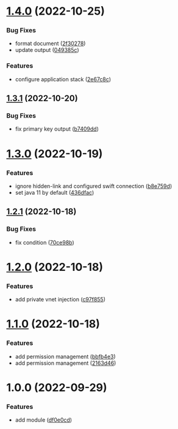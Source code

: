 # [1.4.0](https://github.com/data-platform-hq/terraform-azurerm-function-app-linux/compare/v1.3.1...v1.4.0) (2022-10-25)


### Bug Fixes

* format document ([2f30278](https://github.com/data-platform-hq/terraform-azurerm-function-app-linux/commit/2f3027835d7103d7aff16a82e7336b63c2f14ad7))
* update output ([049385c](https://github.com/data-platform-hq/terraform-azurerm-function-app-linux/commit/049385c900643677f350ec9a04fcd680878c1f9a))


### Features

* configure application stack ([2e67c8c](https://github.com/data-platform-hq/terraform-azurerm-function-app-linux/commit/2e67c8ca7a9e6f60b66a1f5fc270823db946972a))

## [1.3.1](https://github.com/data-platform-hq/terraform-azurerm-function-app-linux/compare/v1.3.0...v1.3.1) (2022-10-20)


### Bug Fixes

* fix primary key output ([b7409dd](https://github.com/data-platform-hq/terraform-azurerm-function-app-linux/commit/b7409ddce89682b39d074ddf330d85d306e7b278))

# [1.3.0](https://github.com/data-platform-hq/terraform-azurerm-function-app-linux/compare/v1.2.1...v1.3.0) (2022-10-19)


### Features

* ignore hidden-link and configured swift connection ([b8e759d](https://github.com/data-platform-hq/terraform-azurerm-function-app-linux/commit/b8e759d9f558b0fb3a90c9b9f554d83bf8c22d34))
* set java 11 by default ([436dfac](https://github.com/data-platform-hq/terraform-azurerm-function-app-linux/commit/436dfac14ff10fa86aed3ad920749b24eaaf1082))

## [1.2.1](https://github.com/data-platform-hq/terraform-azurerm-function-app-linux/compare/v1.2.0...v1.2.1) (2022-10-18)


### Bug Fixes

* fix condition ([70ce98b](https://github.com/data-platform-hq/terraform-azurerm-function-app-linux/commit/70ce98be3ab81d72fa2babec8fa39436c497aabd))

# [1.2.0](https://github.com/data-platform-hq/terraform-azurerm-function-app-linux/compare/v1.1.0...v1.2.0) (2022-10-18)


### Features

* add private vnet injection ([c97f855](https://github.com/data-platform-hq/terraform-azurerm-function-app-linux/commit/c97f855b808602d51724f0dea766465d30ee06b6))

# [1.1.0](https://github.com/data-platform-hq/terraform-azurerm-function-app-linux/compare/v1.0.0...v1.1.0) (2022-10-18)


### Features

* add permission management ([bbfb4e3](https://github.com/data-platform-hq/terraform-azurerm-function-app-linux/commit/bbfb4e342f444652dcedf4d25bd59b2128bf1bca))
* add permission management ([2163d46](https://github.com/data-platform-hq/terraform-azurerm-function-app-linux/commit/2163d46a44e4880e4a8e2fd6b0006efced1d48a8))

# 1.0.0 (2022-09-29)


### Features

* add module ([df0e0cd](https://github.com/data-platform-hq/terraform-azurerm-function-app-linux/commit/df0e0cdd8d700637eb6a026b0801255d87134337))
